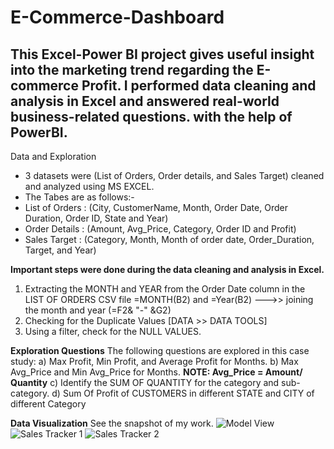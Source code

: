 # E-Commerce-Dashboard
This Excel-Power BI project gives useful insight into the marketing trend regarding the E-commerce Profit. I performed data cleaning and analysis in Excel and answered real-world business-related questions. with the help of PowerBI.
--------------------------------------------------------------------------------------------------------------------------------------------------------------
Data and Exploration
- 3 datasets were (List of Orders, Order details, and Sales Target) cleaned and analyzed using MS EXCEL.
- The Tabes are as follows:-
- List of Orders : (City, CustomerName, Month, Order Date, Order Duration, Order ID, State and Year)
- Order Details : (Amount, Avg_Price, Category, Order ID and Profit)
- Sales Target : (Category, Month, Month of order date, Order_Duration, Target, and Year)

**Important steps were done during the data cleaning and analysis in Excel.**

1. Extracting the MONTH and YEAR from the Order Date column in the LIST OF ORDERS CSV file
   =MONTH(B2) and =Year(B2) --->> joining the month and year (=F2& "-" &G2)
2. Checking for the Duplicate Values [DATA >> DATA TOOLS]
3. Using a filter, check for the NULL VALUES.

**Exploration Questions**
The following questions are explored in this case study:
a) Max Profit, Min Profit, and Average Profit for Months.
b) Max Avg_Price and Min Avg_Price for Months.
   **NOTE: Avg_Price = Amount/ Quantity**
c) Identify the SUM OF QUANTITY for the category and sub-category.
d) Sum Of Profit of CUSTOMERS in different STATE and CITY of different Category

**Data Visualization**
See the snapshot of my work.
![Model View](https://github.com/Bin2530/E-Commerce-Dashboard/assets/156095092/af7d3781-6a9e-4931-92f4-d648967573d1)
![Sales Tracker 1](https://github.com/Bin2530/E-Commerce-Dashboard/assets/156095092/5803acad-5028-4bc6-a956-caa5648af643)
![Sales Tracker 2](https://github.com/Bin2530/E-Commerce-Dashboard/assets/156095092/64b2bfdc-97e5-4dcb-9d99-7c2ccb8e61c1)






